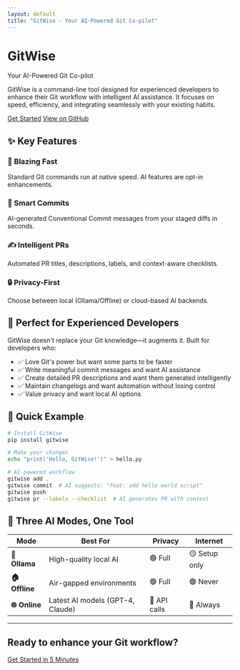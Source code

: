 ```yaml
---
layout: default
title: "GitWise - Your AI-Powered Git Co-pilot"
---
```


<div class="hero">
  <h1>GitWise</h1>
  <p class="hero-subtitle">Your AI-Powered Git Co-pilot</p>
  
  <p class="hero-description">
    GitWise is a command-line tool designed for experienced developers to enhance their Git workflow with intelligent AI assistance. It focuses on speed, efficiency, and integrating seamlessly with your existing habits.
  </p>

  <div class="hero-buttons">
    <a href="quick-start.html" class="btn btn-primary">Get Started</a>
    <a href="https://github.com/PayasPandey11/gitwise" class="btn btn-secondary">View on GitHub</a>
  </div>
</div>

## ✨ Key Features

<div class="feature-grid">
  <div class="feature">
    <h3>🚀 Blazing Fast</h3>
    <p>Standard Git commands run at native speed. AI features are opt-in enhancements.</p>
  </div>
  
  <div class="feature">
    <h3>🧠 Smart Commits</h3>
    <p>AI-generated Conventional Commit messages from your staged diffs in seconds.</p>
  </div>
  
  <div class="feature">
    <h3>✍️ Intelligent PRs</h3>
    <p>Automated PR titles, descriptions, labels, and context-aware checklists.</p>
  </div>
  
  <div class="feature">
    <h3>🔒 Privacy-First</h3>
    <p>Choose between local (Ollama/Offline) or cloud-based AI backends.</p>
  </div>
</div>

## 🎯 Perfect for Experienced Developers

GitWise doesn't replace your Git knowledge—it augments it. Built for developers who:

- ✅ Love Git's power but want some parts to be faster
- ✅ Write meaningful commit messages and want AI assistance
- ✅ Create detailed PR descriptions and want them generated intelligently
- ✅ Maintain changelogs and want automation without losing control
- ✅ Value privacy and want local AI options

## 🚀 Quick Example

```bash
# Install GitWise
pip install gitwise

# Make your changes
echo "print('Hello, GitWise!')" > hello.py

# AI-powered workflow
gitwise add .
gitwise commit  # AI suggests: "feat: add hello world script"
gitwise push
gitwise pr --labels --checklist  # AI generates PR with context
```

## 🤖 Three AI Modes, One Tool

| Mode | Best For | Privacy | Internet |
|------|----------|---------|----------|
| **🦙 Ollama** | High-quality local AI | 🟢 Full | 🟡 Setup only |
| **🏠 Offline** | Air-gapped environments | 🟢 Full | 🟢 Never |
| **🌐 Online** | Latest AI models (GPT-4, Claude) | 🔴 API calls | 🔴 Always |

---

<div class="cta-section">
  <h2>Ready to enhance your Git workflow?</h2>
  <a href="quick-start.html" class="btn btn-primary btn-large">Get Started in 5 Minutes</a>
</div> 
